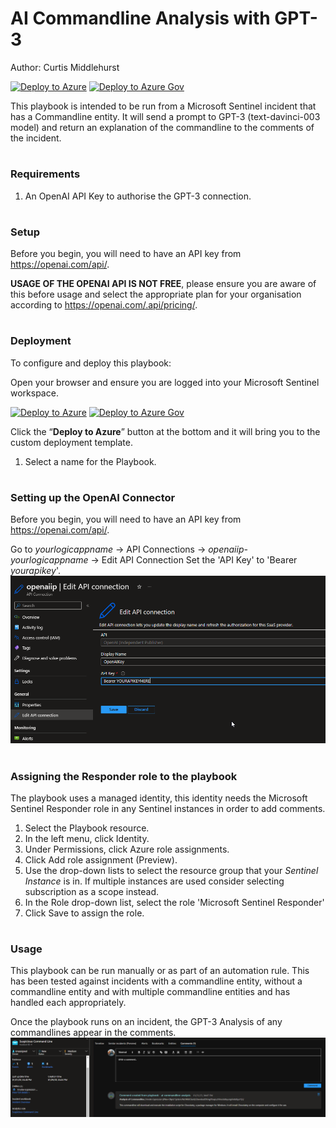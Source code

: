 # AI Commandline Analysis with GPT-3
Author: Curtis Middlehurst

[![Deploy to Azure](https://aka.ms/deploytoazurebutton)](https://portal.azure.com/#create/Microsoft.Template/uri/https%3A%2F%2Fraw.githubusercontent.com%2FAzure%2FAzure-Sentinel%2Fmaster%2FPlaybooks%2FAS-AI-Commandline-Analysis%2Fazuredeploy.json)
[![Deploy to Azure Gov](https://aka.ms/deploytoazuregovbutton)](https://portal.azure.us/#create/Microsoft.Template/uri/https%3A%2F%2Fraw.githubusercontent.com%2FAzure%2FAzure-Sentinel%2Fmaster%2FPlaybooks%2FAS-AI-Commandline-Analysis%2Fazuredeploy.json)

This playbook is intended to be run from a Microsoft Sentinel incident that has a Commandline entity. It will send a prompt to GPT-3 (text-davinci-003 model) and return an explanation of the commandline to the comments of the incident.

#
### Requirements

1. An OpenAI API Key to authorise the GPT-3 connection.

# 
### Setup

Before you begin, you will need to have an API key from https://openai.com/api/. 

**USAGE OF THE OPENAI API IS NOT FREE**, please ensure you are aware of this before usage and select the appropriate plan for your organisation according to https://openai.com/.api/pricing/.

#
### Deployment

To configure and deploy this playbook:

Open your browser and ensure you are logged into your Microsoft Sentinel workspace.

[![Deploy to Azure](https://aka.ms/deploytoazurebutton)](https://portal.azure.com/#create/Microsoft.Template/uri/https%3A%2F%2Fraw.githubusercontent.com%2FAzure%2FAzure-Sentinel%2Fmaster%2FPlaybooks%2FAS-AI-Commandline-Analysis%2Fazuredeploy.json)
[![Deploy to Azure Gov](https://aka.ms/deploytoazuregovbutton)](https://portal.azure.us/#create/Microsoft.Template/uri/https%3A%2F%2Fraw.githubusercontent.com%2FAzure%2FAzure-Sentinel%2Fmaster%2FPlaybooks%2FAS-AI-Commandline-Analysis%2Fazuredeploy.json)

Click the “**Deploy to Azure**” button at the bottom and it will bring you to the custom deployment template.

1. Select a name for the Playbook.

#
### Setting up the OpenAI Connector

Before you begin, you will need to have an API key from https://openai.com/api/. 

Go to *yourlogicappname* -> API Connections -> *openaiip-yourlogicappname* -> Edit API Connection
Set the 'API Key' to 'Bearer *yourapikey*'.
![OpenAiAPIKey](Images/openaiapikey.png)

#
### Assigning the Responder role to the playbook

The playbook uses a managed identity, this identity needs the Microsoft Sentinel Responder role in any Sentinel instances in order to add comments.

1. Select the Playbook resource.
2. In the left menu, click Identity.
3. Under Permissions, click Azure role assignments.
4. Click Add role assignment (Preview).
5. Use the drop-down lists to select the resource group that your *Sentinel Instance* is in. If multiple instances are used consider selecting subscription as a scope instead.
6. In the Role drop-down list, select the role 'Microsoft Sentinel Responder'
7. Click Save to assign the role.
#
### Usage
This playbook can be run manually or as part of an automation rule. This has been tested against incidents with a commandline entity, without a commandline entity and with multiple commandline entities and has handled each appropriately.

Once the playbook runs on an incident, the GPT-3 Analysis of any commandlines appear in the comments.
![CommandlineAnalysisExample](Images/cmdanalysis.png)
#
